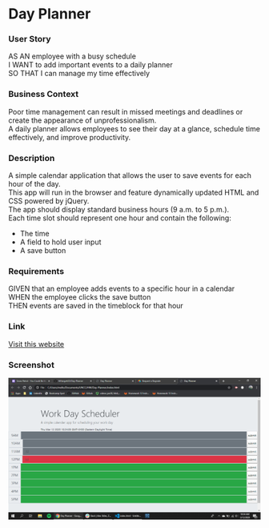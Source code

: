 # Day Planner 

### User Story  
AS AN employee with a busy schedule  
I WANT to add important events to a daily planner  
SO THAT I can manage my time effectively  

### Business Context  
Poor time management can result in missed meetings and deadlines or create the appearance of unprofessionalism.  
A daily planner allows employees to see their day at a glance, schedule time effectively, and improve productivity.

### Description
A simple calendar application that allows the user to save events for each hour of the day.  
This app will run in the browser and feature dynamically updated HTML and CSS powered by jQuery.  
The app should display standard business hours (9 a.m. to 5 p.m.).  
Each time slot should represent one hour and contain the following:
<ul><li>The time</li>  
<li>A field to hold user input</li>  
<li>A save button  </li></ul>  

### Requirements  
GIVEN that an employee adds events to a specific hour in a calendar  
WHEN the employee clicks the save button  
THEN events are saved in the timeblock for that hour  

### Link
[Visit this website](https://mhargett23.github.io/Day-Planner/)

### Screenshot
![Screenshot of Portfolio](./assets/images/ss.png)